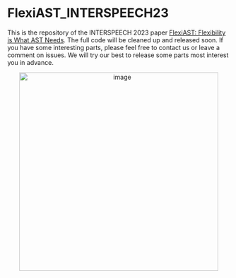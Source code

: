 # FlexiAST_INTERSPEECH23
This is the repository of the INTERSPEECH 2023 paper [FlexiAST: Flexibility is What AST Needs](https://arxiv.org/abs/2307.09286).
The full code will be cleaned up and released soon.
If you have some interesting parts, please feel free to contact us or leave a comment on issues. 
We will try our best to release some parts most interest you in advance.



<div align=center>
<img width="450" alt="image" src="https://github.com/JiuFengSC/FlexiAST_INTERSPEECH23/assets/80580308/cb2373b5-e47b-40f9-a99a-c005bc7adebb">
</div>
